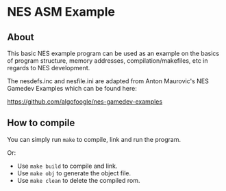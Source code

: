 # NES ASM Example

## About
This basic NES example program can be used as an example on the basics of program structure, memory addresses, compilation/makefiles, etc in regards to NES development.

The nesdefs.inc and nesfile.ini are adapted from Anton Maurovic's NES Gamedev Examples which can be found here:

https://github.com/algofoogle/nes-gamedev-examples

## How to compile
You can simply run `make` to compile, link and run the program.

Or:

* Use `make build` to compile and link.
* Use `make obj` to generate the object file.
* Use `make clean` to delete the compiled rom.
